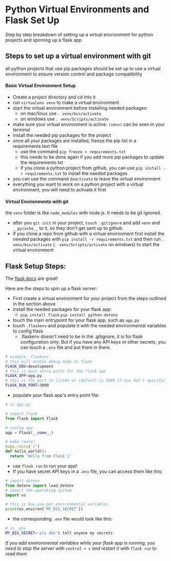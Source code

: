 # Python Virtual Environments and Flask Set Up

Step by step breakdown of setting up a virtual envrionment for python projects and spinning up a flask app

## Steps to set up a virtual environment with git

all python projects that use pip packages should be set up to use a virtual environment to ensure version control and package compatibility

#### Basic Virtual Environment Setup

* Create a project directory and cd into it
* run `virtualenv venv` to make a virtual environment
* start the virtual environment before installing needed packages:
  * on mac/linux use `. venv/bin/activate`
  * on windows use `. venv/Scripts/activate`
* make sure your virtual environment is active: `(venv)` can be seen in your terminal
* install the needed pip packages for the project
* once all your packages are installed, freeze the pip list in a requirements.text file
  * use the command `pip freeze > requirements.txt`
  * this needs to be done again if you add more pip packages to update the requirements.txt
  * if you clone a python project from github, you can use `pip install -r requirements.txt` to install the needed packages
* you can use the command `deactivate` to leave the virtual environment
* everything you want to work on a python project with a virtual environment, you will need to activate it first

#### Virtual Environments with git

the `venv` folder is like `node_modules` with node.js. It needs to be git ignored.

* after you `git init` in your project, `touch .gitignore` and add `venv` and `__pycache__` to it, so they don't get sent up to github.
* if you clone a repo from github with a virtual environment first install the needed packages with `pip install -r requirements.txt` and then run `. venv/bin/activate` (`. venv/Scripts/activate` on windows) to start the virtual environment

## Flask Setup Steps:

The [flask docs](https://flask.palletsprojects.com/en/1.1.x/) are great!

Here are the steps to spin up a flask server:

* First create a virtual environment for your project from the steps outlined in the section above
* install the needed packages for your flask app:
  * `pip install flask` `pip install python-dotenv`
* touch the main entrypoint for your flask app, such as `app.py`
* touch `.flaskenv` and populate it with the needed environmental variables to config flask 
  * .flaskenv doesn't need to be in the .gitignore, it is for flask configuration only. But if you have any API keys or other secrets, you can touch a `.env` file and put them in there.
```sh
# example .flaskenv
# this will enable debug mode in flask
FLASK_ENV=development
# this is main entry point for the flask app
FLASK_APP=app.py
# this is the port to listen on (default is 5000 if you don't specify)
FLASK_RUN_PORT=3000
```
* populate your flask app's entry point file:
```python
# in app.py

# import flask
from flask import Flask

# config app
app = Flask(__name__)

# make route!
@app.route('/')
def hello_world():
  return 'Hello from Flask 👋'
```
* use `flask run` to run your app!
* If you have secret API keys in a `.env` file, you can access them like this:
```python
# import dotenv
from dotenv import load_dotenv
# import the operating system
import os

# this is how you get environmental variables
print(os.environ['MY_BIG_SECRET'])
```
* the corresponding `.env` file would look like this:
```sh
# in .env
MY_BIG_SECRET='pls don't tell anyone my secrets'
```

*If you add environmental variables while your flask app is running, you need to stop the server with `control + c` and restart it with `flask run` to read them* 
